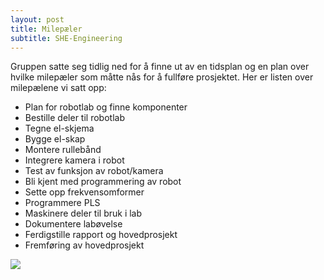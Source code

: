 ```yaml
---
layout: post
title: Milepæler
subtitle: SHE-Engineering
---
```


Gruppen satte seg tidlig ned for å finne ut av en tidsplan og en plan over hvilke milepæler som måtte nås for å fullføre prosjektet. Her er listen over milepælene vi satt opp:


*  Plan for robotlab og finne komponenter
*  Bestille deler til robotlab
*  Tegne el-skjema
*  Bygge el-skap
*  Montere rullebånd
*  Integrere kamera i robot
*  Test av funksjon av robot/kamera
*  Bli kjent med programmering av robot
*  Sette opp frekvensomformer
*  Programmere PLS
*  Maskinere deler til bruk i lab
*  Dokumentere labøvelse
*  Ferdigstille rapport og hovedprosjekt
*  Fremføring av hovedprosjekt
<img src="{{ site.baseurl }}/img/harlem-hatland.jpg"/>

